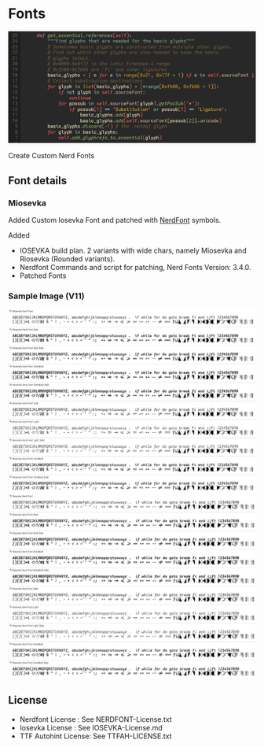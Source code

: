 # Fonts
![Sample Miosevka](Miosevka-Sample2.png)

Create Custom Nerd Fonts

## Font details
### Miosevka
Added Custom Iosevka Font and patched with [NerdFont](https://github.com/ryanoasis/nerd-fonts) symbols.

Added 
-  IOSEVKA build plan. 2 variants with wide chars, namely Miosevka and Riosevka (Rounded variants).
-  Nerdfont Commands and script for patching, Nerd Fonts Version: 3.4.0.
-  Patched Fonts

### Sample Image (V11)
![Sample Miosevka](Screenshot-MIOSEVKA-Nerdfont.png)
![Sample Riosevka](Screenshot-RIOSEVKA-Nerdfont.png)

## License
- Nerdfont License : See NERDFONT-License.txt
- Iosevka License : See IOSEVKA-License.md
- TTF Autohint License: See TTFAH-LICENSE.txt

